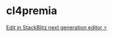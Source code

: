 # cl4premia

[Edit in StackBlitz next generation editor ⚡️](https://stackblitz.com/~/github.com/cla1verx/cl4premia)